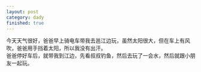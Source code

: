 ```yaml
---
layout: post
category: dady
finished: true
---
```

今天天气很好，爸爸早上骑电车带我去邕江边玩，虽然太阳很大，但在车上有风吹，爸爸用手挡着太阳，所以我没有出汗。  
爸爸停好车后，就带我到江边，先看叔叔钓鱼，然后去玩了一会水，然后就跟小朋友一起玩。

